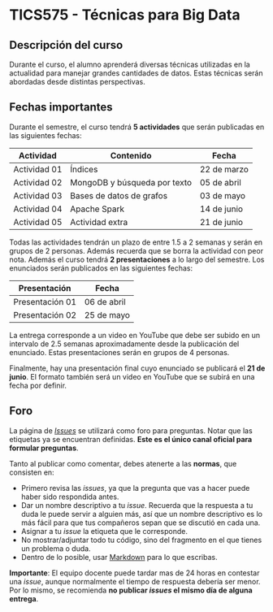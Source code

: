 # TICS575 - Técnicas para Big Data

## Descripción del curso

Durante el curso, el alumno aprenderá diversas técnicas utilizadas en la actualidad para manejar grandes cantidades de datos. Estas técnicas serán abordadas desde distintas perspectivas.

## Fechas importantes

Durante el semestre, el curso tendrá **5 actividades** que serán publicadas en las siguientes fechas:

| Actividad | Contenido | Fecha |
| --------- | --------- | ----- |
| Actividad 01 | Índices | 22 de marzo |
| Actividad 02 | MongoDB y búsqueda por texto |  05 de abril |
| Actividad 03 | Bases de datos de grafos | 03 de mayo |
| Actividad 04 | Apache Spark | 14 de junio |
| Actividad 05 | Actividad extra | 21 de junio |

Todas las actividades tendrán un plazo de entre 1.5 a 2 semanas y serán en grupos de 2 personas. Además recuerda que se borra la actividad con peor nota. Además el curso tendrá **2 presentaciones** a lo largo del semestre. Los enunciados serán publicados en las siguientes fechas:

| Presentación | Fecha |
| ------------ | ----- |
| Presentación 01 | 06 de abril |
| Presentación 02 | 25 de mayo |

La entrega corresponde a un video en YouTube que debe ser subido en un intervalo de 2.5 semanas aproximadamente desde la publicación del enunciado. Estas presentaciones serán en grupos de 4 personas.

Finalmente, hay una presentación final cuyo enunciado se publicará el **21 de junio**. El formato también será un video en YouTube que se subirá en una fecha por definir.

## Foro

La página de [_Issues_](https://github.com/ING559/Syllabus-2020-2/issues) se utilizará como foro para preguntas. Notar que las etiquetas ya se encuentran definidas. **Este es el único canal oficial para formular preguntas**.

Tanto al publicar como comentar, debes atenerte a las **normas**, que consisten en:

- Primero revisa las _issues_, ya que la pregunta que vas a hacer puede haber sido respondida antes.
- Dar un nombre descriptivo a tu _issue_. Recuerda que la respuesta a tu duda le puede servir a alguien más, así que un nombre descriptivo es lo más fácil para que tus compañeros sepan que se discutió en cada una.
- Asignar a tu _issue_ la etiqueta que le corresponde.
- No mostrar/adjuntar todo tu código, sino del fragmento en el que tienes un problema o duda.
- Dentro de lo posible, usar [Markdown](https://docs.github.com/en/free-pro-team@latest/github/writing-on-github/basic-writing-and-formatting-syntax) para lo que escribas.

**Importante**: El equipo docente puede tardar mas de 24 horas en contestar una _issue_, aunque normalmente el tiempo de respuesta debería ser menor. Por lo mismo, se recomienda **no publicar _issues_ el mismo día de alguna entrega**.
